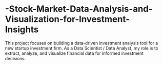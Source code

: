# -Stock-Market-Data-Analysis-and-Visualization-for-Investment-Insights
This project focuses on building a data-driven investment analysis tool for a new startup investment firm. As a Data Scientist / Data Analyst, my role is to extract, analyze, and visualize financial data for informed investment decisions.
